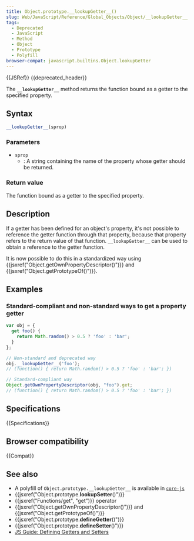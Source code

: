 ```yaml
---
title: Object.prototype.__lookupGetter__()
slug: Web/JavaScript/Reference/Global_Objects/Object/__lookupGetter__
tags:
  - Deprecated
  - JavaScript
  - Method
  - Object
  - Prototype
  - Polyfill
browser-compat: javascript.builtins.Object.lookupGetter
---
```

{{JSRef}} {{deprecated_header}}

The **`__lookupGetter__`** method returns the function bound as a getter to the
specified property.

## Syntax

```js
__lookupGetter__(sprop)
```

### Parameters

- `sprop`
  - : A string containing the name of the property whose getter should be
    returned.

### Return value

The function bound as a getter to the specified property.

## Description

If a getter has been defined for an object's property, it's not possible to
reference the getter function through that property, because that property
refers to the return value of that function. `__lookupGetter__` can be used to
obtain a reference to the getter function.

It is now possible to do this in a standardized way using
{{jsxref("Object.getOwnPropertyDescriptor()")}} and
{{jsxref("Object.getPrototypeOf()")}}.

## Examples

### Standard-compliant and non-standard ways to get a property getter

```js
var obj = {
  get foo() {
    return Math.random() > 0.5 ? 'foo' : 'bar';
  }
};

// Non-standard and deprecated way
obj.__lookupGetter__('foo');
// (function() { return Math.random() > 0.5 ? 'foo' : 'bar'; })

// Standard-compliant way
Object.getOwnPropertyDescriptor(obj, "foo").get;
// (function() { return Math.random() > 0.5 ? 'foo' : 'bar'; })
```

## Specifications

{{Specifications}}

## Browser compatibility

{{Compat}}

## See also

- A polyfill of `Object.prototype.__lookupGetter__` is available in
  [`core-js`](https://github.com/zloirock/core-js#ecmascript-object)
- {{jsxref("Object.prototype.__lookupSetter__()")}}
- {{jsxref("Functions/get", "get")}} operator
- {{jsxref("Object.getOwnPropertyDescriptor()")}} and
  {{jsxref("Object.getPrototypeOf()")}}
- {{jsxref("Object.prototype.__defineGetter__()")}}
- {{jsxref("Object.prototype.__defineSetter__()")}}
- [JS Guide: Defining Getters and Setters](/en-US/docs/Web/JavaScript/Guide/Working_with_Objects#defining_getters_and_setters)

